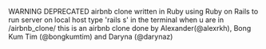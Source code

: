 WARNING DEPRECATED
airbnb clone written in Ruby using Ruby on Rails 
to run server on local host type 'rails s' in the terminal when u are in /airbnb_clone/
this is an airbnb clone done by Alexander(@alexrkh), Bong Kum Tim (@bongkumtim) and Daryna (@darynaz)
